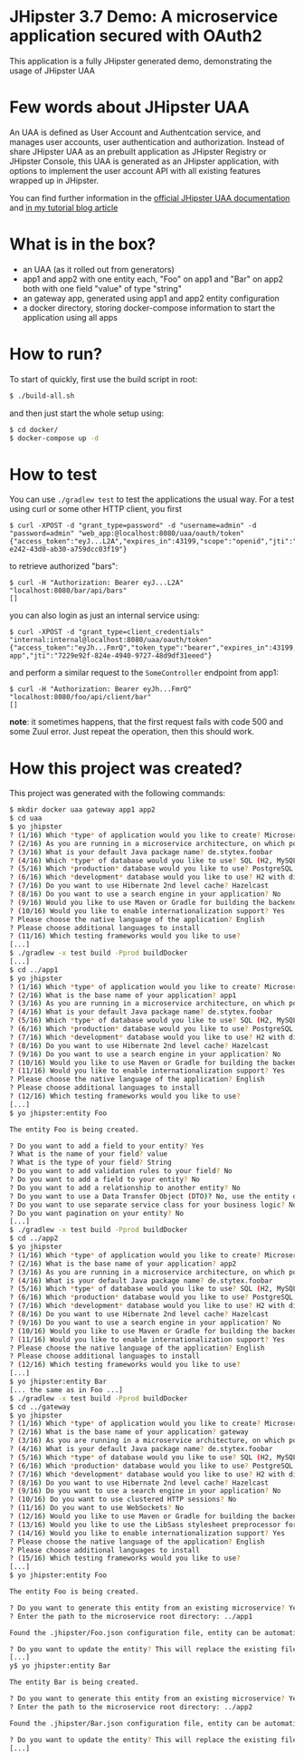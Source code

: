 # JHipster 3.7 Demo: A microservice application secured with OAuth2
This application is a fully JHipster generated demo, demonstrating the usage of JHipster UAA


# Few words about JHipster UAA

An UAA is defined as User Account and Authentcation service, and manages user accounts, user authentication and authorization.
Instead of share JHipster UAA as an prebuilt application as JHipster Registry or JHipster Console, this UAA is generated as an
JHipster application, with options to implement the user account API with all existing features wrapped up in JHipster.

You can find further information in the [official JHipster UAA documentation][] and [in my tutorial blog article][]

# What is in the box?

* an UAA (as it rolled out from generators)
* app1 and app2 with one entity each, "Foo" on app1 and "Bar" on app2 both with one field "value" of type "string"
* an gateway app, generated using app1 and app2 entity configuration
* a docker directory, storing docker-compose information to start the application using all apps

# How to run?

To start of quickly, first use the build script in root:

``` sh
$ ./build-all.sh
```

and then just start the whole setup using:


``` sh
$ cd docker/
$ docker-compose up -d
```

# How to test

You can use `./gradlew test` to test the applications the usual way. For a test using curl or some other HTTP client, you first

```
$ curl -XPOST -d "grant_type=password" -d "username=admin" -d "password=admin" "web_app:@localhost:8080/uaa/oauth/token"
{"access_token":"eyJ...L2A","expires_in":43199,"scope":"openid","jti":"86f84e4b-e242-43d0-ab30-a759dcc03f19"}
```

to retrieve authorized "bars":

```
$ curl -H "Authorization: Bearer eyJ...L2A" "localhost:8080/bar/api/bars"
[]
```

you can also login as just an internal service using:

```
$ curl -XPOST -d "grant_type=client_credentials" "internal:internal@localhost:8080/uaa/oauth/token"
{"access_token":"eyJh...FmrQ","token_type":"bearer","expires_in":43199,"scope":"web-app","jti":"7229e92f-824e-4940-9727-48d9df31eeed"}
```

and perform a similar request to the `SomeController` endpoint from app1:

```
$ curl -H "Authorization: Bearer eyJh...FmrQ" "localhost:8080/foo/api/client/bar"
[]
```

**note**: it sometimes happens, that the first request fails with code 500 and some Zuul error. Just repeat the operation, then this should work.

# How this project was created?

This project was generated with the following commands:

``` sh
$ mkdir docker uaa gateway app1 app2
$ cd uaa
$ yo jhipster
? (1/16) Which *type* of application would you like to create? Microservice UAA service
? (2/16) As you are running in a microservice architecture, on which port would like your server to run? It should be unique to avoid port conflicts. 9999
? (3/16) What is your default Java package name? de.stytex.foobar
? (4/16) Which *type* of database would you like to use? SQL (H2, MySQL, PostgreSQL, Oracle)
? (5/16) Which *production* database would you like to use? PostgreSQL
? (6/16) Which *development* database would you like to use? H2 with disk-based persistence
? (7/16) Do you want to use Hibernate 2nd level cache? Hazelcast
? (8/16) Do you want to use a search engine in your application? No
? (9/16) Would you like to use Maven or Gradle for building the backend? Gradle
? (10/16) Would you like to enable internationalization support? Yes
? Please choose the native language of the application? English
? Please choose additional languages to install
? (11/16) Which testing frameworks would you like to use?
[...]
$ ./gradlew -x test build -Pprod buildDocker
[...]
$ cd ../app1
$ yo jhipster
? (1/16) Which *type* of application would you like to create? Microservice application
? (2/16) What is the base name of your application? app1
? (3/16) As you are running in a microservice architecture, on which port would like your server to run? It should be unique to avoid port conflicts. 8081
? (4/16) What is your default Java package name? de.stytex.foobar
? (5/16) Which *type* of database would you like to use? SQL (H2, MySQL, PostgreSQL, Oracle)
? (6/16) Which *production* database would you like to use? PostgreSQL
? (7/16) Which *development* database would you like to use? H2 with disk-based persistence
? (8/16) Do you want to use Hibernate 2nd level cache? Hazelcast
? (9/16) Do you want to use a search engine in your application? No
? (10/16) Would you like to use Maven or Gradle for building the backend? Gradle
? (11/16) Would you like to enable internationalization support? Yes
? Please choose the native language of the application? English
? Please choose additional languages to install
? (12/16) Which testing frameworks would you like to use?
[...]
$ yo jhipster:entity Foo

The entity Foo is being created.

? Do you want to add a field to your entity? Yes
? What is the name of your field? value
? What is the type of your field? String
? Do you want to add validation rules to your field? No
? Do you want to add a field to your entity? No
? Do you want to add a relationship to another entity? No
? Do you want to use a Data Transfer Object (DTO)? No, use the entity directly
? Do you want to use separate service class for your business logic? No, the REST controller should use the repository directly
? Do you want pagination on your entity? No
[...]
$ ./gradlew -x test build -Pprod buildDocker
$ cd ../app2
$ yo jhipster
? (1/16) Which *type* of application would you like to create? Microservice application
? (2/16) What is the base name of your application? app2
? (3/16) As you are running in a microservice architecture, on which port would like your server to run? It should be unique to avoid port conflicts. 8082
? (4/16) What is your default Java package name? de.stytex.foobar
? (5/16) Which *type* of database would you like to use? SQL (H2, MySQL, PostgreSQL, Oracle)
? (6/16) Which *production* database would you like to use? PostgreSQL
? (7/16) Which *development* database would you like to use? H2 with disk-based persistence
? (8/16) Do you want to use Hibernate 2nd level cache? Hazelcast
? (9/16) Do you want to use a search engine in your application? No
? (10/16) Would you like to use Maven or Gradle for building the backend? Gradle
? (11/16) Would you like to enable internationalization support? Yes
? Please choose the native language of the application? English
? Please choose additional languages to install
? (12/16) Which testing frameworks would you like to use?
[...]
$ yo jhipster:entity Bar
[... the same as in Foo ...]
$ ./gradlew -x test build -Pprod buildDocker
$ cd ../gateway
$ yo jhipster
? (1/16) Which *type* of application would you like to create? Microservice gateway
? (2/16) What is the base name of your application? gateway
? (3/16) As you are running in a microservice architecture, on which port would like your server to run? It should be unique to avoid port conflicts. 8080
? (4/16) What is your default Java package name? de.stytex.foobar
? (5/16) Which *type* of database would you like to use? SQL (H2, MySQL, PostgreSQL, Oracle)
? (6/16) Which *production* database would you like to use? PostgreSQL
? (7/16) Which *development* database would you like to use? H2 with disk-based persistence
? (8/16) Do you want to use Hibernate 2nd level cache? Hazelcast
? (9/16) Do you want to use a search engine in your application? No
? (10/16) Do you want to use clustered HTTP sessions? No
? (11/16) Do you want to use WebSockets? No
? (12/16) Would you like to use Maven or Gradle for building the backend? Gradle
? (13/16) Would you like to use the LibSass stylesheet preprocessor for your CSS? No
? (14/16) Would you like to enable internationalization support? Yes
? Please choose the native language of the application? English
? Please choose additional languages to install
? (15/16) Which testing frameworks would you like to use?
[...]
$ yo jhipster:entity Foo

The entity Foo is being created.

? Do you want to generate this entity from an existing microservice? Yes
? Enter the path to the microservice root directory: ../app1

Found the .jhipster/Foo.json configuration file, entity can be automatically generated!

? Do you want to update the entity? This will replace the existing files for this entity, all your custom code will be overwritten Yes, re generate the entity
[...]
y$ yo jhipster:entity Bar

The entity Bar is being created.

? Do you want to generate this entity from an existing microservice? Yes
? Enter the path to the microservice root directory: ../app2

Found the .jhipster/Bar.json configuration file, entity can be automatically generated!

? Do you want to update the entity? This will replace the existing files for this entity, all your custom code will be overwritten Yes, re generate the entity
[...]


```


[official JHipster UAA documentation]: https://jhipster.github.io/using-uaa/
[in my tutorial blog article]: http://stytex.de/blog/2016/09/15/jhipster-3-dot-7-secure-service-communication/
